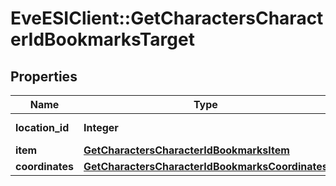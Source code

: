 # EveESIClient::GetCharactersCharacterIdBookmarksTarget

## Properties
Name | Type | Description | Notes
------------ | ------------- | ------------- | -------------
**location_id** | **Integer** | location_id integer | 
**item** | [**GetCharactersCharacterIdBookmarksItem**](GetCharactersCharacterIdBookmarksItem.md) |  | [optional] 
**coordinates** | [**GetCharactersCharacterIdBookmarksCoordinates**](GetCharactersCharacterIdBookmarksCoordinates.md) |  | [optional] 


